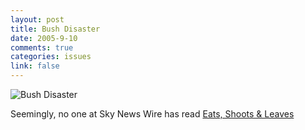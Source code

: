 ```yaml
--- 
layout: post
title: Bush Disaster
date: 2005-9-10
comments: true
categories: issues
link: false
---
```

<img src="http://zanshin.net/images/bushdisaster.jpg" title="Bush Disaster">

Seemingly, no one at Sky News Wire has read <a href="http://www.amazon.com/exec/obidos/tg/detail/-/1592400876/qid=1126380648/sr=8-1/ref=pd_bbs_1/104-6267095-6707919?v=glance&s=books&n=507846" title="Eats, Shoots and Leaves">Eats, Shoots & Leaves</a>
